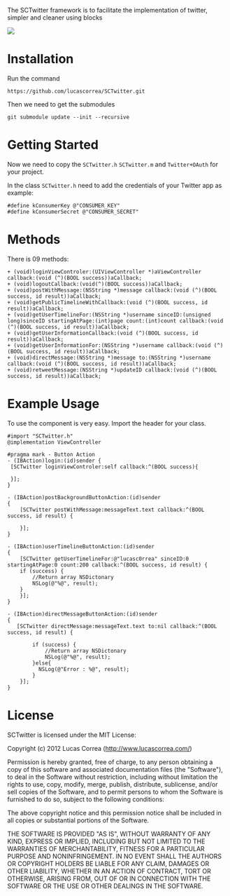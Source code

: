 The SCTwitter framework is to facilitate the implementation of twitter, simpler and cleaner using blocks

![]( http://www.lucascorrea.com/sctwitter2.png)

Installation
=================
Run the command

	https://github.com/lucascorrea/SCTwitter.git

Then we need to get the submodules

	git submodule update --init --recursive



Getting Started
=================
Now we need to copy the `SCTwitter.h` `SCTwitter.m` and `Twitter+OAuth` for your project.

In the class `SCTwitter.h` need to add the credentials of your Twitter app as example:
 
	#define kConsumerKey @"CONSUMER_KEY"
	#define kConsumerSecret @"CONSUMER_SECRET"	
	
Methods
===========

There is 09 methods:

	+ (void)loginViewControler:(UIViewController *)aViewController callback:(void (^)(BOOL success))aCallback;
	+ (void)logoutCallback:(void(^)(BOOL success))aCallback;
	+ (void)postWithMessage:(NSString *)message callback:(void (^)(BOOL success, id result))aCallback;
	+ (void)getPublicTimelineWithCallback:(void (^)(BOOL success, id result))aCallback;
	+ (void)getUserTimelineFor:(NSString *)username sinceID:(unsigned long)sinceID startingAtPage:(int)page count:(int)count callback:(void (^)(BOOL success, id result))aCallback;
	+ (void)getUserInformationCallback:(void (^)(BOOL success, id result))aCallback;
	+ (void)getUserInformationFor:(NSString *)username callback:(void (^)(BOOL success, id result))aCallback;
	+ (void)directMessage:(NSString *)message to:(NSString *)username callback:(void (^)(BOOL success, id result))aCallback;
	+ (void)retweetMessage:(NSString *)updateID callback:(void (^)(BOOL success, id result))aCallback;

Example Usage
=============

To use the component is very easy. Import the header for your class.

	#import "SCTwitter.h"
	@implementation ViewController

	#pragma mark - Button Action
	- (IBAction)login:(id)sender {    
	 [SCTwitter loginViewControler:self callback:^(BOOL success){
    
     }];
	}
	
	- (IBAction)postBackgroundButtonAction:(id)sender 
	{
    	[SCTwitter postWithMessage:messageText.text callback:^(BOOL success, id result) {
    
    	}];
    }
    
    - (IBAction)userTimelineButtonAction:(id)sender 
	{
	    [SCTwitter getUserTimelineFor:@"lucasc0rrea" sinceID:0 startingAtPage:0 count:200 callback:^(BOOL success, id result) {
        if (success) {
            //Return array NSDictonary
            NSLog(@"%@", result);
        } 
    	}];
	}
	
	- (IBAction)directMessageButtonAction:(id)sender 
	{
 	   [SCTwitter directMessage:messageText.text to:nil callback:^(BOOL success, id result) {

	        if (success) {
        	    //Return array NSDictonary
    	        NSLog(@"%@", result);
	        }else{
          	  NSLog(@"Error : %@", result);
        	}
    	}];
	}

License
=============

SCTwitter is licensed under the MIT License:

Copyright (c) 2012 Lucas Correa (http://www.lucascorrea.com/)

Permission is hereby granted, free of charge, to any person obtaining a copy of this software and associated documentation files (the "Software"), to deal in the Software without restriction, including without limitation the rights to use, copy, modify, merge, publish, distribute, sublicense, and/or sell copies of the Software, and to permit persons to whom the Software is furnished to do so, subject to the following conditions:

The above copyright notice and this permission notice shall be included in all copies or substantial portions of the Software.

THE SOFTWARE IS PROVIDED "AS IS", WITHOUT WARRANTY OF ANY KIND, EXPRESS OR IMPLIED, INCLUDING BUT NOT LIMITED TO THE WARRANTIES OF MERCHANTABILITY, FITNESS FOR A PARTICULAR PURPOSE AND NONINFRINGEMENT. IN NO EVENT SHALL THE AUTHORS OR COPYRIGHT HOLDERS BE LIABLE FOR ANY CLAIM, DAMAGES OR OTHER LIABILITY, WHETHER IN AN ACTION OF CONTRACT, TORT OR OTHERWISE, ARISING FROM, OUT OF OR IN CONNECTION WITH THE SOFTWARE OR THE USE OR OTHER DEALINGS IN THE SOFTWARE.
